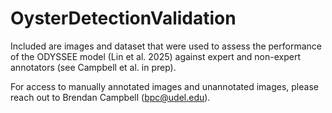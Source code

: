 # OysterDetectionValidation
Included are images and dataset that were used to assess the performance of the ODYSSEE model (Lin et al. 2025) against expert and non-expert annotators (see Campbell et al. in prep).

For access to manually annotated images and unannotated images, please reach out to Brendan Campbell (bpc@udel.edu).
